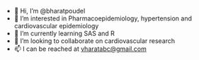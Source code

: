 - 👋 Hi, I’m @bharatpoudel
- 👀 I’m interested in Pharmacoepidemiology, hypertension and cardiovascular epidemiology
- 🌱 I’m currently learning SAS and R
- 💞️ I’m looking to collaborate on cardiovascular research
- 📫 I can be reached at vharatabc@gmail.com

<!---
bharatpoudel/bharatpoudel is a ✨ special ✨ repository because its `README.md` (this file) appears on your GitHub profile.
You can click the Preview link to take a look at your changes.
--->
